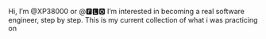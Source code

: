 Hi, I’m @XP38000 or @🅵🅻🅾
I’m interested in becoming a real software engineer, step by step. This is my current collection of what i was practicing on

<!---
XP38000/XP38000 is a ✨ special ✨ repository because its `README.md` (this file) appears on your GitHub profile.
You can click the Preview link to take a look at your changes.
--->
